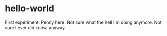# hello-world
First experiment.  Penny here.  Not sure what the hell I'm doing anymore.
Not sure I ever did know, anyway.

